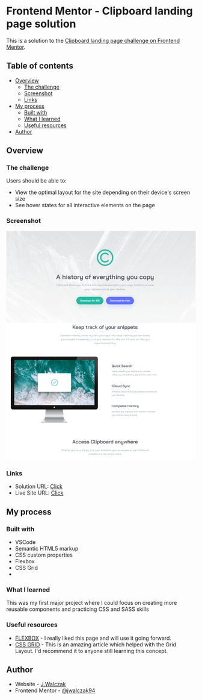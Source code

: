 # Frontend Mentor - Clipboard landing page solution

This is a solution to the [Clipboard landing page challenge on Frontend Mentor](https://www.frontendmentor.io/challenges/clipboard-landing-page-5cc9bccd6c4c91111378ecb9).

## Table of contents

- [Overview](#overview)
  - [The challenge](#the-challenge)
  - [Screenshot](#screenshot)
  - [Links](#links)
- [My process](#my-process)
  - [Built with](#built-with)
  - [What I learned](#what-i-learned)
  - [Useful resources](#useful-resources)
- [Author](#author)

## Overview

### The challenge

Users should be able to:

- View the optimal layout for the site depending on their device's screen size
- See hover states for all interactive elements on the page

### Screenshot

![](./images/screen1.png)
### Links

- Solution URL: [Click](https://www.frontendmentor.io/solutions/responsive-landing-page-with-sass-ON0t1tUiOb)
- Live Site URL: [Click](https://jwalczak94.github.io/Clipboard-landing-page/)

## My process

### Built with

- VSCode
- Semantic HTML5 markup
- CSS custom properties
- Flexbox
- CSS Grid
- 

### What I learned

This was my first major project where I could focus on creating more reusable components and practicing CSS and SASS skills

### Useful resources

- [FLEXBOX](https://css-tricks.com/snippets/css/a-guide-to-flexbox/) - I really liked this page and will use it going forward.
- [CSS GRID](https://css-tricks.com/snippets/css/complete-guide-grid/) - This is an amazing article which helped with the Grid Layout. I'd recommend it to anyone still learning this concept.

## Author

- Website - [J.Walczak](https://github.com/jwalczak94)
- Frontend Mentor - [@jwalczak94](https://www.frontendmentor.io/profile/jwalczak94)
